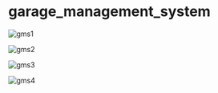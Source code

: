 # garage_management_system


![gms1](https://github.com/sujal-jain-347/garage_management_system/assets/136954858/82145247-7afb-4ef4-8012-ed74d63dfcb2)


![gms2](https://github.com/sujal-jain-347/garage_management_system/assets/136954858/db804659-186a-40ac-a771-132da93dedab)


![gms3](https://github.com/sujal-jain-347/garage_management_system/assets/136954858/647bd938-9547-417b-8cdf-2d82a4b89d46)


![gms4](https://github.com/sujal-jain-347/garage_management_system/assets/136954858/3a8110d9-2ef5-426d-8ac9-3cd1592a2ae2)


